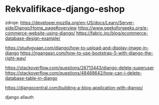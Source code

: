 # Rekvalifikace-django-eshop

zdroje:
https://developer.mozilla.org/en-US/docs/Learn/Server-side/Django/Home_page#overview
https://www.geeksforgeeks.org/e-commerce-website-using-django/
https://fabric.inc/blog/ecommerce-database-design-example/


https://studygyaan.com/django/how-to-upload-and-display-image-in-django
https://ngangasn.com/how-to-use-bootstrap-5-with-django-the-right-way/

https://stackoverflow.com/questions/26713443/django-delete-superuser
https://stackoverflow.com/questions/48488642/how-can-i-delete-database-table-in-django


https://djangocentral.com/building-a-blog-application-with-django/



django allauth
